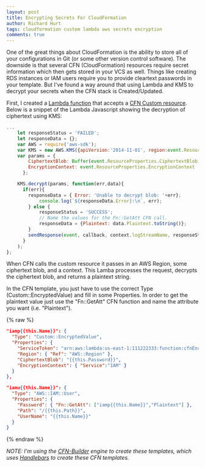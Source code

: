 ```yaml
---
layout: post
title: Encrypting Secrets For CloudFormation
author: Richard Hurt
tags: cloudformation custom lambda aws secrets encryption
comments: true
---
```


One of the great things about CloudFormation is the ability to store all of your configurations in Git (or some other version control software).  The downside is that several CFN (CloudFormation) resources require secret information which then gets stored in your VCS as well.  Things like creating RDS instances or IAM users require you to provide cleartext passwords in your template.  But I've found a way around that using Lambda and KMS to decrypt your secrets when the CFN stack is Created/Updated.

First, I created a [Lambda function](https://gist.github.com/rnhurt/67a32139ca03030741876be5d009fb9a) that accepts a [CFN Custom resource](http://docs.aws.amazon.com/AWSCloudFormation/latest/UserGuide/template-custom-resources.html).  Below is a snippet of the Lambda Javascript showing the decryption of ciphertext using KMS:

```javascript
...    
    let responseStatus = 'FAILED';
    let responseData = {};
    var AWS = require('aws-sdk');
    var KMS = new AWS.KMS({apiVersion:'2014-11-01', region:event.ResourceProperties.Region});
    var params = {
        CiphertextBlob: Buffer(event.ResourceProperties.CiphertextBlob, 'base64'),
        EncryptionContext: event.ResourceProperties.EncryptionContext
      }; 

    KMS.decrypt(params, function(err,data){
      if(err){
        responseData = { Error: 'Unable to decrypt blob: '+err};
            console.log(`${responseData.Error}:\n`, err);
        } else {
            responseStatus = 'SUCCESS';
            // Name the values for the Fn::GetAtt CFN call.
            responseData = {Plaintext: data.Plaintext.toString()};
        }
        sendResponse(event, callback, context.logStreamName, responseStatus, responseData);
      }
    );
};
```
When CFN calls the custom resource it passes in an AWS Region, some ciphertext blob, and a context.  This Lamba processes the request, decrypts the ciphertext blob, and returns a plaintext string.

In the CFN template, you just have to use the correct Type (Custom::EncryptedValue) and fill in some Properties.  In order to get the plaintext value just use the "Fn::GetAtt" CFN function and name the attribute you want (i.e. "Plaintext").

{% raw %}
```json
"iamp{{this.Name}}": {
  "Type": "Custom::EncryptedValue",
  "Properties": {
    "ServiceToken": "arn:aws:lambda:us-east-1:111222333:function:cfnEncryptedValue",
    "Region": { "Ref": "AWS::Region" },
    "CiphertextBlob": "{{this.Password}}",
    "EncryptionContext": { "Service":"IAM" }
  }
},

"iamu{{this.Name}}": {
  "Type": "AWS::IAM::User",
  "Properties": {
    "Password": { "Fn::GetAtt": ["iamp{{this.Name}}","Plaintext"] },
    "Path": "/{{this.Path}}",
    "UserName": "{{this.Name}}"
  }
}
```
{% endraw %}

_NOTE: I'm using the [CFN-Builder](https://github.com/KangarooBox/cfn-builder) engine to create these templates, which uses [Handlebars](http://handlebarsjs.com/) to create these CFN templates._ 